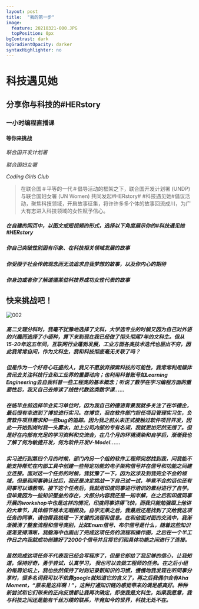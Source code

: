 ```yaml
---
layout: post
title:  "我的第一步"
image:
  feature: 20210321-000.JPG
  topPosition: 0px
bgContrast: dark
bgGradientOpacity: darker
syntaxHighlighter: no
---
```

# 科技遇见她

## 分享你与科技的#HERstory

### 一小时编程直播课

#### 等你来挑战

_联合国开发计划署_

_联合国妇女署_

_Coding Girls Club_



> 在联合国＃平等的一代＃倡导活动的框架之下，联合国开发计划署 (UNDP) 与联合国妇女署 (UN Women) 共同发起#HERstory# #科技遇见她#倡议活动，聚焦科技领域，开启故事征集，将许许多多个体的故事回流成川，为广大有志进入科技领域的女性赋予信心。 



##### 在自建的网页中，以图文或短视频的形式，选择以下角度展示你的#科技遇见她 #HERstory

##### 你自己突破性别固有印象、在科技相关领域发展的故事

##### 你受限于社会传统观念而无法追求自我梦想的故事，以及你内心的期待

##### 你身边或者你了解道德某位科技界成功女性代表的故事



## 快来挑战吧！

![002](../assets/images/20210321-002.JPG)


##### 高二文理分科时，我毫不犹豫地选择了文科，大学选专业的时候又因为自己对外语的兴趣而选择了小语种，算下来到现在我已经做了彻头彻尾7年的文科生。但从15-20年这五年间，互联网行业蓬勃发展，工业方面各类技术迭代也层出不穷，因此我常常自问，作为文科生，我和科技彻底毫无关联了吗？

##### 但是作为一个好奇心旺盛的人，我又不愿放弃探索科技的可能性，我常常利用媒体资讯去关注科技行业和工业界的重要动向；也利用科普账号如Learning Engineering去自我科普一些工程类的基本概念；听说了数学在学习编程方面的重要性后，我又自己去修读了线性代数这类数学课……

##### 在临毕业前选择毕业实习单位时，因为我自己的德语背景我就多关注了在华德企，最后很有幸进到了博世进行实习。在博世，我在软件部门担任项目管理实习生，负责软件项目需求和一些bug的追踪。因为我之前从未正式接触过软件项目开发，因此一开始到岗时我一头雾水，加上公司内部的专有名词，我就更加茫然无措了。但是好在内部有充足的学习资料和交流会，在几个月的环境浸染和自学后，渐渐我也了解了何为敏捷开发，何为软件开发V-Model……

##### 实习进行到第四个月的时候，部门内另一个组的软件工程师突然找到我，问我能不能支持帮忙在内部工具中创建一些特定功能的电子架构信号并在信号和功能之间建立连接。面对这一个任务的时候，我犹豫了一下，因为这涉及到我完全不会的领域，但是和同事确认过后，我还是决定挑战一下自己试一试，毕竟不会的话也还有同事可以请教呀。接下这个任务后，我就用印度同事进行培训的素材进行了自学。但毕竟因为一些知识壁垒的存在，大部分内容我还是一知半解，在之后和印度同事开展的workshop中也是这样的情况，印度同事讲得飞快，而我只能勉强跟上他讲的大章节，具体细节根本无暇顾及。自学无果之后，我最后还是找到了交给我这项任务的同事，请他帮我梳理一下关键的流程和信息。在和他面对面的交流中，我渐渐摸清了整套流程和信号类别，比如Enum信号、布尔信号是什么，随着这些知识逐渐变得清晰，我脑海中也画出了完成这项任务的流程和操作图，之后在一个半工作日之内我就成功创建好了2000个信号并且将它们和具体功能之间进行了连接。

##### 虽然完成这项任务不代表我已经会写程序了，但是它却给了我足够的信心，让我知道，保持好奇，勇于尝试，认真学习， 我也可以去做工程师的任务。在之后小组的每周论坛上，我也依然保持了时刻记录新知识的习惯，慢慢地我发现在听同事分享时，很多名词我可以不依靠google就知道它的含义了，再之后我偶尔会有Aha Moment，“原来是这样啊！”，这种打通知识链的感觉带来的满足感真好。种种新尝试和它们带来的正向反馈都让我再次确定，即使我是文科生，如果我愿意，我与科技之间还是能有千丝万缕的联系，毕竟如今的世界，科技无处不在。


